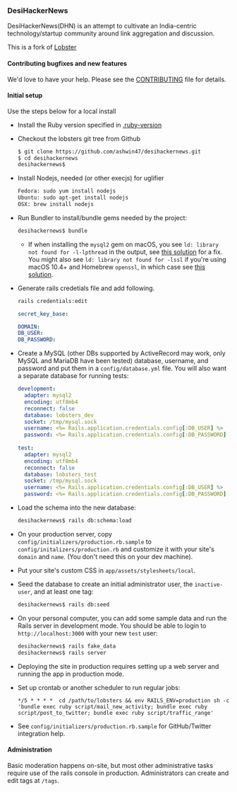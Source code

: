 ### DesiHackerNews

DesiHackerNews(DHN) is an attempt to cultivate an India-centric technology/startup community around link aggregation and discussion.

This is a fork of [Lobster](https://github.com/lobsters/lobsters)


#### Contributing bugfixes and new features

We'd love to have your help.
Please see the [CONTRIBUTING](https://github.com/ashwin47/desihackernews/blob/master/CONTRIBUTING.md) file for details.

#### Initial setup

Use the steps below for a local install

* Install the Ruby version specified in [.ruby-version](https://github.com/ashwin47/desihackernews/blob/master/.ruby-version)

* Checkout the lobsters git tree from Github
    ```sh
    $ git clone https://github.com/ashwin47/desihackernews.git
    $ cd desihackernews
    desihackernews$
    ```

* Install Nodejs, needed (or other execjs) for uglifier
    ```sh
    Fedora: sudo yum install nodejs
    Ubuntu: sudo apt-get install nodejs
    OSX: brew install nodejs
    ```

* Run Bundler to install/bundle gems needed by the project:

    ```sh
    desihackernews$ bundle
    ```
    
    * If when installing the `mysql2` gem on macOS, you see 
      `ld: library not found for -l-lpthread` in the output, see 
      [this solution](https://stackoverflow.com/a/44790834/204052) for a fix.
      You might also see `ld: library not found for -lssl` if you're using
      macOS 10.4+ and Homebrew `openssl`, in which case see
      [this solution](https://stackoverflow.com/a/39628463/1042144).

* Generate rails credetials file and add following.
    ```sh
    rails credentials:edit
    ```
    
    ```yaml
    secret_key_base:

    DOMAIN: 
    DB_USER:
    DB_PASSWORD:       
    ```

* Create a MySQL (other DBs supported by ActiveRecord may work, only MySQL and
MariaDB have been tested) database, username, and password and put them in a
`config/database.yml` file.  You will also want a separate database for
running tests:

    ```yaml
    development:
      adapter: mysql2
      encoding: utf8mb4
      reconnect: false
      database: lobsters_dev
      socket: /tmp/mysql.sock
      username: <%= Rails.application.credentials.config[:DB_USER] %>
      password: <%= Rails.application.credentials.config[:DB_PASSWORD] %>
      
    test:
      adapter: mysql2
      encoding: utf8mb4
      reconnect: false
      database: lobsters_test
      socket: /tmp/mysql.sock
      username: <%= Rails.application.credentials.config[:DB_USER] %>
      password: <%= Rails.application.credentials.config[:DB_PASSWORD] %>
    ```

* Load the schema into the new database:

    ```sh
    desihackernews$ rails db:schema:load
    ```

* On your production server, copy `config/initializers/production.rb.sample`
  to `config/initalizers/production.rb` and customize it with your site's
  `domain` and `name`. (You don't need this on your dev machine).

* Put your site's custom CSS in `app/assets/stylesheets/local`.

* Seed the database to create an initial administrator user, the `inactive-user`, and at least one tag:

    ```sh
    desihackernews$ rails db:seed
    ```

* On your personal computer, you can add some sample data and run the Rails server in development mode.
  You should be able to login to `http://localhost:3000` with your new `test` user:

    ```sh
    desihackernews$ rails fake_data
    desihackernews$ rails server
    ```

* Deploying the site in production requires setting up a web server and running the app in production mode.

* Set up crontab or another scheduler to run regular jobs:

    ```
    */5 * * * *  cd /path/to/lobsters && env RAILS_ENV=production sh -c 'bundle exec ruby script/mail_new_activity; bundle exec ruby script/post_to_twitter; bundle exec ruby script/traffic_range'
    ```

* See `config/initializers/production.rb.sample` for GitHub/Twitter integration help.

#### Administration

Basic moderation happens on-site, but most other administrative tasks require use of the rails console in production.
Administrators can create and edit tags at `/tags`.
